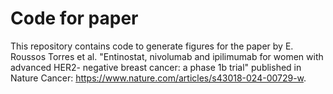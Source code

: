 # Code for paper

This repository contains code to generate figures for the paper by E. Roussos Torres et al. "Entinostat, nivolumab and ipilimumab for women with advanced HER2- negative breast cancer: a phase 1b trial" published in Nature Cancer: https://www.nature.com/articles/s43018-024-00729-w.
